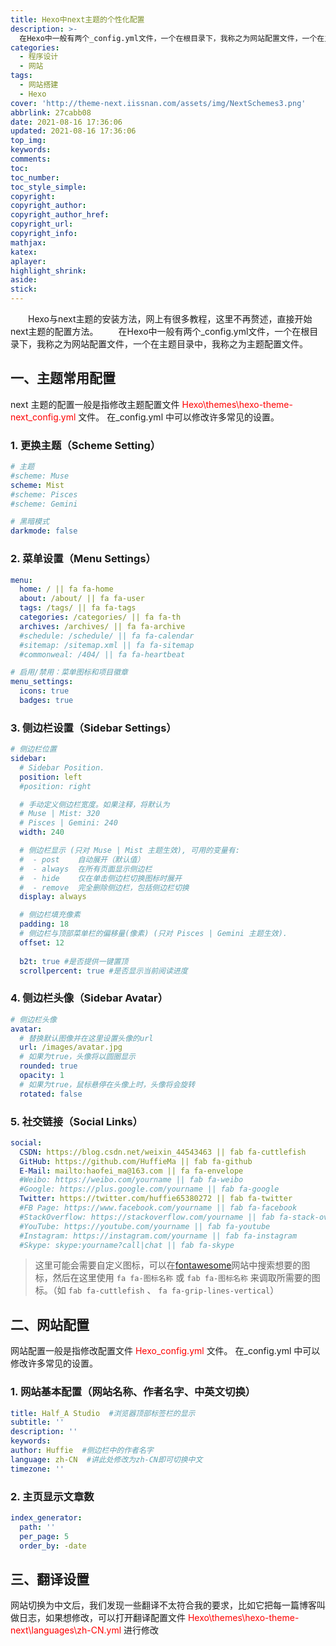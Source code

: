 ```yaml
---
title: Hexo中next主题的个性化配置
description: >-
  在Hexo中一般有两个_config.yml文件，一个在根目录下，我称之为网站配置文件，一个在主题目录中，我称之为主题配置文件。文章介绍了主题更换、菜单设置、侧边栏设置、作者头像、社交连接、网站名称、作者名字、中英文切换、主页显示文章数、翻译设置等设置。
categories:
  - 程序设计
  - 网站
tags:
  - 网站搭建
  - Hexo
cover: 'http://theme-next.iissnan.com/assets/img/NextSchemes3.png'
abbrlink: 27cabb08
date: 2021-08-16 17:36:06
updated: 2021-08-16 17:36:06
top_img:
keywords:
comments:
toc:
toc_number:
toc_style_simple:
copyright:
copyright_author:
copyright_author_href:
copyright_url:
copyright_info:
mathjax:
katex:
aplayer:
highlight_shrink:
aside:
stick:
---
```


&emsp;&emsp;Hexo与next主题的安装方法，网上有很多教程，这里不再赘述，直接开始next主题的配置方法。
&emsp;&emsp;在Hexo中一般有两个_config.yml文件，一个在根目录下，我称之为网站配置文件，一个在主题目录中，我称之为主题配置文件。
## 一、主题常用配置
next 主题的配置一般是指修改主题配置文件 <font color='red'> Hexo\themes\hexo-theme-next\_config.yml </font> 文件。
在_config.yml 中可以修改许多常见的设置。
### 1. 更换主题（Scheme Setting）
```yml
# 主题
#scheme: Muse
scheme: Mist
#scheme: Pisces
#scheme: Gemini

# 黑暗模式
darkmode: false
```
### 2. 菜单设置（Menu Settings）
```yml
menu:
  home: / || fa fa-home
  about: /about/ || fa fa-user
  tags: /tags/ || fa fa-tags
  categories: /categories/ || fa fa-th
  archives: /archives/ || fa fa-archive
  #schedule: /schedule/ || fa fa-calendar
  #sitemap: /sitemap.xml || fa fa-sitemap
  #commonweal: /404/ || fa fa-heartbeat

# 启用/禁用：菜单图标和项目徽章
menu_settings:
  icons: true
  badges: true
```

### 3. 侧边栏设置（Sidebar Settings）
```yml
# 侧边栏位置
sidebar:
  # Sidebar Position.
  position: left
  #position: right

  # 手动定义侧边栏宽度。如果注释，将默认为
  # Muse | Mist: 320
  # Pisces | Gemini: 240
  width: 240

  # 侧边栏显示 (只对 Muse | Mist 主题生效), 可用的变量有:
  #  - post    自动展开（默认值）
  #  - always  在所有页面显示侧边栏
  #  - hide    仅在单击侧边栏切换图标时展开
  #  - remove  完全删除侧边栏，包括侧边栏切换
  display: always

  # 侧边栏填充像素
  padding: 18
  # 侧边栏与顶部菜单栏的偏移量(像素) (只对 Pisces | Gemini 主题生效).
  offset: 12
  
  b2t: true #是否提供一键置顶
  scrollpercent: true #是否显示当前阅读进度
```

### 4. 侧边栏头像（Sidebar Avatar）
```yml
# 侧边栏头像
avatar:
  # 替换默认图像并在这里设置头像的url
  url: /images/avatar.jpg
  # 如果为true，头像将以圆圈显示
  rounded: true
  opacity: 1
  # 如果为true，鼠标悬停在头像上时，头像将会旋转
  rotated: false
```
### 5. 社交链接（Social Links）
```yml
social:
  CSDN: https://blog.csdn.net/weixin_44543463 || fab fa-cuttlefish
  GitHub: https://github.com/HuffieMa || fab fa-github
  E-Mail: mailto:haofei_ma@163.com || fa fa-envelope
  #Weibo: https://weibo.com/yourname || fab fa-weibo
  #Google: https://plus.google.com/yourname || fab fa-google
  Twitter: https://twitter.com/huffie65380272 || fab fa-twitter
  #FB Page: https://www.facebook.com/yourname || fab fa-facebook
  #StackOverflow: https://stackoverflow.com/yourname || fab fa-stack-overflow
  #YouTube: https://youtube.com/yourname || fab fa-youtube
  #Instagram: https://instagram.com/yourname || fab fa-instagram
  #Skype: skype:yourname?call|chat || fab fa-skype
```
>这里可能会需要自定义图标，可以在[fontawesome](https://fontawesome.com/v5.15/icons)网站中搜索想要的图标，然后在这里使用 `fa fa-图标名称` 或  `fab fa-图标名称` 来调取所需要的图标。（如 `fab fa-cuttlefish` 、 `fa fa-grip-lines-vertical`）
>
## 二、网站配置
网站配置一般是指修改配置文件 <font color='red'> Hexo\_config.yml </font> 文件。
在_config.yml 中可以修改许多常见的设置。
### 1. 网站基本配置（网站名称、作者名字、中英文切换）
```yml
title: Half_A Studio  #浏览器顶部标签栏的显示
subtitle: ''
description: ''
keywords:
author: Huffie	#侧边栏中的作者名字
language: zh-CN	 #讲此处修改为zh-CN即可切换中文
timezone: ''
```
### 2. 主页显示文章数
```yml
index_generator:
  path: ''
  per_page: 5
  order_by: -date
```
## 三、翻译设置
网站切换为中文后，我们发现一些翻译不太符合我的要求，比如它把每一篇博客叫做日志，如果想修改，可以打开翻译配置文件 <font color='red'> Hexo\themes\hexo-theme-next\languages\zh-CN.yml</font> 进行修改
